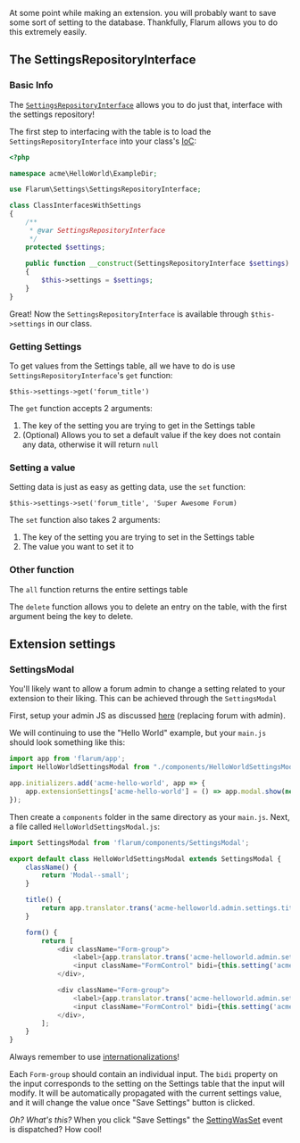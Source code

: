 At some point while making an extension. you will probably want to save some sort of setting to the database. Thankfully, Flarum allows you to do this extremely easily.

## The SettingsRepositoryInterface

### Basic Info

The [`SettingsRepositoryInterface`](https://github.com/flarum/core/blob/v0.1.0-beta.7.1/src/Settings/SettingsRepositoryInterface.php) allows you to do just that, interface with the settings repository!

The first step to interfacing with the table is to load the `SettingsRepositoryInterface` into your class's [IoC](https://laravel.com/docs/4.2/ioc):

```php
<?php

namespace acme\HelloWorld\ExampleDir;

use Flarum\Settings\SettingsRepositoryInterface;

class ClassInterfacesWithSettings
{
    /**
     * @var SettingsRepositoryInterface
     */
    protected $settings;
    
    public function __construct(SettingsRepositoryInterface $settings)
    {
        $this->settings = $settings;
    }
}
```

Great! Now the `SettingsRepositoryInterface` is available through `$this->settings` in our class.

### Getting Settings

To get values from the Settings table, all we have to do is use `SettingsRepositoryInterface`'s `get` function:

`$this->settings->get('forum_title')`

The `get` function accepts 2 arguments:

1. The key of the setting you are trying to get in the Settings table
2. (Optional) Allows you to set a default value if the key does not contain any data, otherwise it will return `null`

### Setting a value

Setting data is just as easy as getting data, use the `set` function:

`$this->settings->set('forum_title', 'Super Awesome Forum)`

The `set` function also takes 2 arguments:

1. The key of the setting you are trying to set in the Settings table
2. The value you want to set it to

### Other function

The `all` function returns the entire settings table

The `delete` function allows you to delete an entry on the table, with the first argument being the key to delete.

## Extension settings

### SettingsModal

You'll likely want to allow a forum admin to change a setting related to your extension to their liking. This can be achieved through the `SettingsModal`

First, setup your admin JS as discussed [here](quick-start.md#environment-setup) (replacing forum with admin).

We will continuing to use the "Hello World" example, but your `main.js` should look something like this:

```js
import app from 'flarum/app';
import HelloWorldSettingsModal from "./components/HelloWorldSettingsModal";

app.initializers.add('acme-hello-world', app => {
    app.extensionSettings['acme-hello-world'] = () => app.modal.show(new HelloWorldSettingsModal());
});
```

Then create a `components` folder in the same directory as your `main.js`. Next, a file called `HelloWorldSettingsModal.js`:

```js
import SettingsModal from 'flarum/components/SettingsModal';

export default class HelloWorldSettingsModal extends SettingsModal {
    className() {
        return 'Modal--small';
    }

    title() {
        return app.translator.trans('acme-helloworld.admin.settings.title');
    }

    form() {
        return [
            <div className="Form-group">
                <label>{app.translator.trans('acme-helloworld.admin.settings.firstSetting')}</label>
                <input className="FormControl" bidi={this.setting('acme.helloworld.firstSetting')}/>
            </div>,

            <div className="Form-group">
                <label>{app.translator.trans('acme-helloworld.admin.settings.secondSetting')}</label>
                <input className="FormControl" bidi={this.setting('acme.helloworld.secondSetting')}/>
            </div>,
        ];
    }
}
```

Always remember to use [internationalizations](internationalization.md)!

Each `Form-group` should contain an individual input. The `bidi` property on the input corresponds to the setting on the Settings table that the input will modify. It will be automatically propagated with the current settings value, and it will change the value once "Save Settings" button is clicked.

*Oh? What's this?* When you click "Save Settings" the [SettingWasSet](https://github.com/flarum/core/blob/v0.1.0-beta.7.1/src/Event/SettingWasSet.php) event is dispatched? How cool!